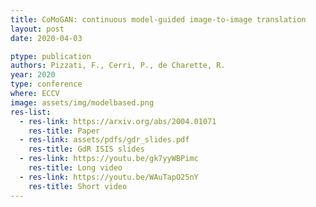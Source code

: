 ```yaml
---
title: CoMoGAN: continuous model-guided image-to-image translation
layout: post
date: 2020-04-03

ptype: publication
authors: Pizzati, F., Cerri, P., de Charette, R.
year: 2020
type: conference
where: ECCV
image: assets/img/modelbased.png
res-list:
  - res-link: https://arxiv.org/abs/2004.01071
    res-title: Paper
  - res-link: assets/pdfs/gdr_slides.pdf
    res-title: GdR ISIS slides
  - res-link: https://youtu.be/gk7yyWBPimc
    res-title: Long video
  - res-link: https://youtu.be/WAuTapO25nY
    res-title: Short video
---
```

